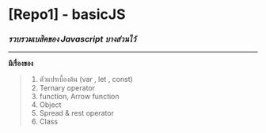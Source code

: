 # [Repo1] - basicJS
### *รวบรวมเบสิคของ Javascript บางส่วนไว้*
-----
**มีเรื่องของ**
> 1. ตัวแปรเบื้องต้น (var , let , const)
> 2. Ternary operator
> 3. function, Arrow function
> 4. Object
> 5. Spread & rest operator
> 6. Class
